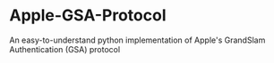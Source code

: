 # Apple-GSA-Protocol
An easy-to-understand python implementation of Apple's GrandSlam Authentication (GSA) protocol
